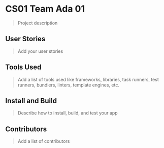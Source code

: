 # CS01 Team Ada 01

> Project description

## User Stories

> Add your user stories

## Tools Used

> Add a list of tools used like frameworks, libraries, task runners, test runners, bundlers, linters, template engines, etc.

## Install and Build

> Describe how to install, build, and test your app

## Contributors

> Add a list of contributors
